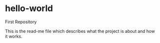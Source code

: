# hello-world
First Repository

This is the read-me file which describes what the project is about and how it works.
